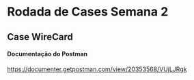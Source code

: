 
# Rodada de Cases Semana 2

## Case WireCard

#### Documentação do Postman

https://documenter.getpostman.com/view/20353568/VUjLJRgk

